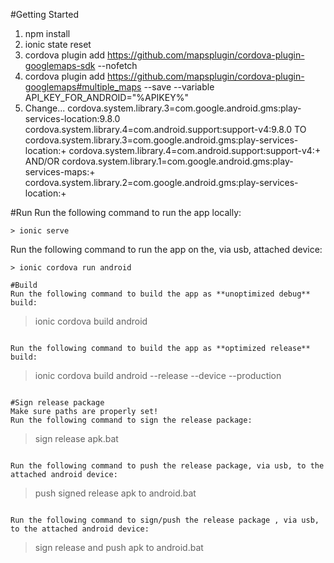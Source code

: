 #Getting Started
1. npm install
2. ionic state reset
3. cordova plugin add https://github.com/mapsplugin/cordova-plugin-googlemaps-sdk --nofetch
4. cordova plugin add https://github.com/mapsplugin/cordova-plugin-googlemaps#multiple_maps --save --variable API_KEY_FOR_ANDROID="%APIKEY%"
5. Change...
cordova.system.library.3=com.google.android.gms:play-services-location:9.8.0
cordova.system.library.4=com.android.support:support-v4:9.8.0
TO
cordova.system.library.3=com.google.android.gms:play-services-location:+
cordova.system.library.4=com.android.support:support-v4:+
AND/OR
cordova.system.library.1=com.google.android.gms:play-services-maps:+
cordova.system.library.2=com.google.android.gms:play-services-location:+

#Run
Run the following command to run the app locally:
```
> ionic serve
```

Run the following command to run the app on the, via usb, attached device:
```
> ionic cordova run android

#Build
Run the following command to build the app as **unoptimized debug** build:
```
> ionic cordova build android
```

Run the following command to build the app as **optimized release** build:
```
> ionic cordova build android --release --device --production
```

#Sign release package
Make sure paths are properly set!
Run the following command to sign the release package:
```
> sign release apk.bat
```

Run the following command to push the release package, via usb, to the attached android device:
```
> push signed release apk to android.bat
```

Run the following command to sign/push the release package , via usb, to the attached android device:
```
> sign release and push apk to android.bat
```